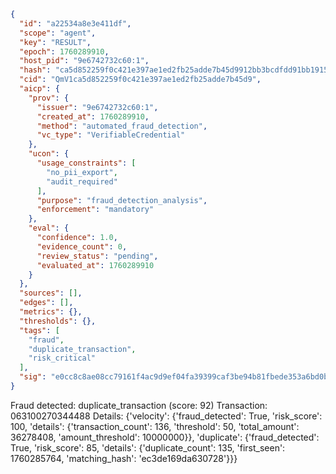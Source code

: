 ```json
{
  "id": "a22534a8e3e411df",
  "scope": "agent",
  "key": "RESULT",
  "epoch": 1760289910,
  "host_pid": "9e6742732c60:1",
  "hash": "ca5d852259f0c421e397ae1ed2fb25adde7b45d9912bb3bcdfdd91bb19150fb0",
  "cid": "QmV1ca5d852259f0c421e397ae1ed2fb25adde7b45d9",
  "aicp": {
    "prov": {
      "issuer": "9e6742732c60:1",
      "created_at": 1760289910,
      "method": "automated_fraud_detection",
      "vc_type": "VerifiableCredential"
    },
    "ucon": {
      "usage_constraints": [
        "no_pii_export",
        "audit_required"
      ],
      "purpose": "fraud_detection_analysis",
      "enforcement": "mandatory"
    },
    "eval": {
      "confidence": 1.0,
      "evidence_count": 0,
      "review_status": "pending",
      "evaluated_at": 1760289910
    }
  },
  "sources": [],
  "edges": [],
  "metrics": {},
  "thresholds": {},
  "tags": [
    "fraud",
    "duplicate_transaction",
    "risk_critical"
  ],
  "sig": "e0cc8c8ae08cc79161f4ac9d9ef04fa39399caf3be94b81fbede353a6bd0bbf6"
}
```

Fraud detected: duplicate_transaction (score: 92)
Transaction: 063100270344488
Details: {'velocity': {'fraud_detected': True, 'risk_score': 100, 'details': {'transaction_count': 136, 'threshold': 50, 'total_amount': 36278408, 'amount_threshold': 10000000}}, 'duplicate': {'fraud_detected': True, 'risk_score': 85, 'details': {'duplicate_count': 135, 'first_seen': 1760285764, 'matching_hash': 'ec3de169da630728'}}}